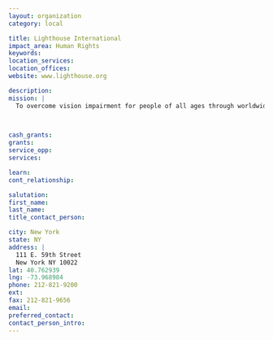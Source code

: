 ```yaml
---
layout: organization
category: local

title: Lighthouse International
impact_area: Human Rights
keywords: 
location_services: 
location_offices: 
website: www.lighthouse.org

description: 
mission: |
  To overcome vision impairment for people of all ages through worldwide leadership in rehabilitation services, education, research, prevention and advocacy.

  

cash_grants: 
grants: 
service_opp: 
services: 

learn: 
cont_relationship: 

salutation: 
first_name: 
last_name: 
title_contact_person: 

city: New York
state: NY
address: |
  111 E. 59th Street     
  New York NY 10022
lat: 40.762939
lng: -73.968984
phone: 212-821-9200
ext: 
fax: 212-821-9656
email: 
preferred_contact: 
contact_person_intro: 
---
```

